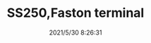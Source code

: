 ﻿---
layout: post 
title: SS250,Faston terminal
tags: FA 250
categories: housing-terminal
overview: SS250, Faston Terminal
series: FA
part_number: 0502-1
thumb_img: 
small_img: static/202105/502-20210530.jpg
date: 2021/5/30 8:26:31
---



